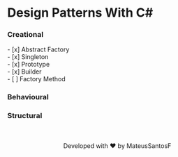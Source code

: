 # Design Patterns With C#

<h3> Creational </h3>
- [x] Abstract Factory <br>
- [x] Singleton <br>
- [x] Prototype <br>
- [x] Builder <br>
- [ ] Factory Method <br>
<h3> Behavioural </h3>

<h3> Structural </h3>
<br>
<br>
<div align="center">Developed with ❤️ by MateusSantosF</div>




